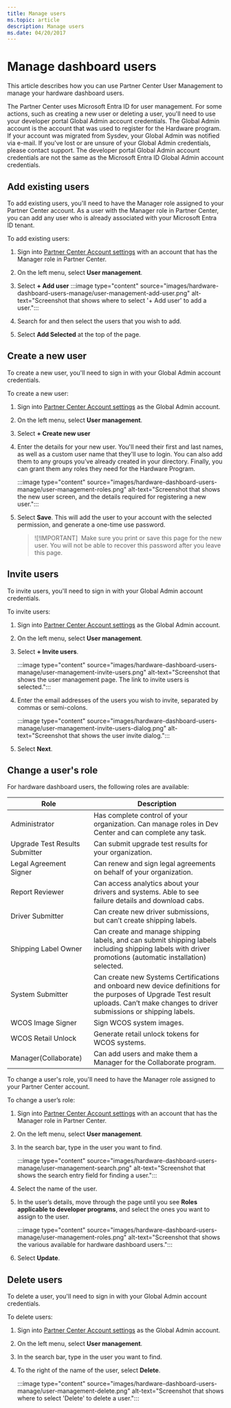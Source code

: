 ```yaml
---
title: Manage users
ms.topic: article
description: Manage users
ms.date: 04/20/2017
---
```



# Manage dashboard users

This article describes how you can use Partner Center User Management to manage your hardware dashboard users.

The Partner Center uses Microsoft Entra ID for user management. For some actions, such as creating a new user or deleting a user, you'll need to use your developer portal Global Admin account credentials. The Global Admin account is the account that was used to register for the Hardware program. If your account was migrated from Sysdev, your Global Admin was notified via e-mail. If you've lost or are unsure of your Global Admin credentials, please contact support.  The developer portal Global Admin account credentials are not the same as the Microsoft Entra ID Global Admin account credentials.

## Add existing users

To add existing users, you'll need to have the Manager role assigned to your Partner Center account.
As a user with the Manager role in Partner Center, you can add any user who is already associated with your Microsoft Entra ID tenant.

To add existing users:

1. Sign into [Partner Center Account settings](https://go.microsoft.com/fwlink/?linkid=833506) with an account that has the Manager role in Partner Center.

1. On the left menu, select **User management**.

1. Select **+ Add user**
   :::image type="content" source="images/hardware-dashboard-users-manage/user-management-add-user.png" alt-text="Screenshot that shows where to select '+ Add user' to add a user.":::

1. Search for and then select the users that you wish to add.

1. Select **Add Selected** at the top of the page.

## Create a new user

To create a new user, you'll need to sign in with your Global Admin account credentials.

To create a new user:

1. Sign into [Partner Center Account settings](https://go.microsoft.com/fwlink/?linkid=833506) as the Global Admin account.

1. On the left menu, select **User management**.

1. Select **+ Create new user**

1. Enter the details for your new user. You'll need their first and last names, as well as a custom user name that they'll use to login. You can also add them to any groups you’ve already created in your directory. Finally, you can grant them any roles they need for the Hardware Program.

   :::image type="content" source="images/hardware-dashboard-users-manage/user-management-roles.png" alt-text="Screenshot that shows the new user screen, and the details required for registering a new user.":::

1. Select **Save**. This will add the user to your account with the selected permission, and generate a one-time use password.

    >![!IMPORTANT]
    > Make sure you print or save this page for the new user. You will not be able to recover this password after you leave this page.

## Invite users

To invite users, you'll need to sign in with your Global Admin account credentials.

To invite users:

1. Sign into [Partner Center Account settings](https://go.microsoft.com/fwlink/?linkid=833506) as the Global Admin account.

1. On the left menu, select **User management**.

1. Select **+ Invite users**.

   :::image type="content" source="images/hardware-dashboard-users-manage/user-management-invite-users.png" alt-text="Screenshot that shows the user management page. The link to invite users is selected.":::

1. Enter the email addresses of the users you wish to invite, separated by commas or semi-colons.

   :::image type="content" source="images/hardware-dashboard-users-manage/user-management-invite-users-dialog.png" alt-text="Screenshot that shows the user invite dialog.":::

1. Select **Next**.

## Change a user's role

For hardware dashboard users, the following roles are available:

| Role                           | Description             |
|--------------------------------|--------------|
| Administrator     | Has complete control of your organization. Can manage roles in Dev Center and can complete any task.    |
| Upgrade Test Results Submitter | Can submit upgrade test results for your organization.    |
| Legal Agreement Signer         | Can renew and sign legal agreements on behalf of your organization.    |
| Report Reviewer                | Can access analytics about your drivers and systems. Able to see failure details and download cabs.   |
| Driver Submitter   | Can create new driver submissions, but can’t create shipping labels.   |
| Shipping Label Owner  | Can create and manage shipping labels, and can submit shipping labels including shipping labels with driver promotions (automatic installation) selected.   |
| System Submitter  | Can create new Systems Certifications and onboard new device definitions for the purposes of Upgrade Test result uploads. Can’t make changes to driver submissions or shipping labels.  |
| WCOS Image Signer | Sign WCOS system images.   |
| WCOS Retail Unlock | Generate retail unlock tokens for WCOS systems.    |
| Manager(Collaborate) | Can add users and make them a Manager for the Collaborate program.    |

To change a user's role, you'll need to have the Manager role assigned to your Partner Center account.

To change a user’s role:

1. Sign into [Partner Center Account settings](https://go.microsoft.com/fwlink/?linkid=833506) with an account that has the Manager role in Partner Center.

1. On the left menu, select **User management**.

1. In the search bar, type in the user you want to find.

   :::image type="content" source="images/hardware-dashboard-users-manage/user-management-search.png" alt-text="Screenshot that shows the search entry field for finding a user.":::

1. Select the name of the user.

1. In the user’s details, move through the page until you see **Roles applicable to developer programs**, and select the ones you want to assign to the user.

   :::image type="content" source="images/hardware-dashboard-users-manage/user-management-roles.png" alt-text="Screenshot that shows the various available for hardware dashboard users.":::

1. Select **Update**.

## Delete users

To delete a user, you'll need to sign in with your Global Admin account credentials.

To delete users:

1. Sign into [Partner Center Account settings](https://go.microsoft.com/fwlink/?linkid=833506) as the Global Admin account.

1. On the left menu, select **User management**.

1. In the search bar, type in the user you want to find.

1. To the right of the name of the user, select **Delete**.

   :::image type="content" source="images/hardware-dashboard-users-manage/user-management-delete.png" alt-text="Screenshot that shows where to select 'Delete' to delete a user.":::
